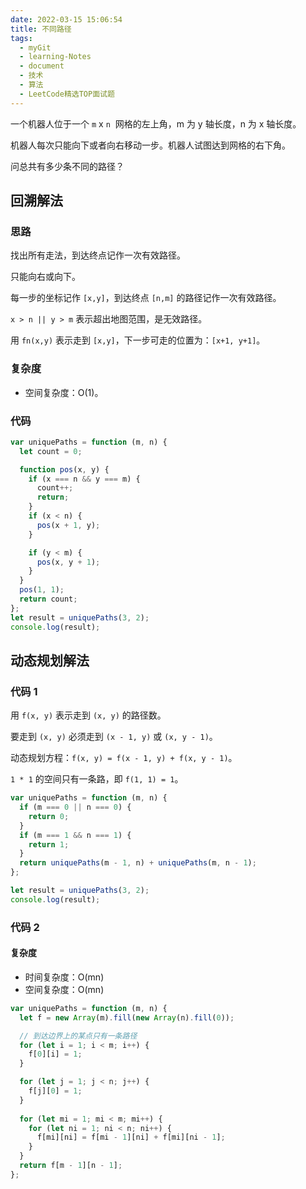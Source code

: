 ```yaml
---
date: 2022-03-15 15:06:54
title: 不同路径
tags:
  - myGit
  - learning-Notes
  - document
  - 技术
  - 算法
  - LeetCode精选TOP面试题
---
```


一个机器人位于一个 `m` x `n`  网格的左上角，m 为 y 轴长度，n 为 x 轴长度。

机器人每次只能向下或者向右移动一步。机器人试图达到网格的右下角。

问总共有多少条不同的路径？

## 回溯解法

### 思路

找出所有走法，到达终点记作一次有效路径。

只能向右或向下。

每一步的坐标记作 `[x,y]`，到达终点 `[n,m]` 的路径记作一次有效路径。

`x > n || y > m` 表示超出地图范围，是无效路径。

用 `fn(x,y)` 表示走到 `[x,y]`，下一步可走的位置为：`[x+1, y+1]`。

### 复杂度

- 空间复杂度：O(1)。

### 代码

```js
var uniquePaths = function (m, n) {
  let count = 0;

  function pos(x, y) {
    if (x === n && y === m) {
      count++;
      return;
    }
    if (x < n) {
      pos(x + 1, y);
    }

    if (y < m) {
      pos(x, y + 1);
    }
  }
  pos(1, 1);
  return count;
};
let result = uniquePaths(3, 2);
console.log(result);
```

## 动态规划解法

### 代码 1

用 `f(x, y)` 表示走到 `(x, y)` 的路径数。

要走到 `(x, y)` 必须走到 `(x - 1, y)` 或 `(x, y - 1)`。

动态规划方程：`f(x, y) = f(x - 1, y) + f(x, y - 1)`。

`1 * 1` 的空间只有一条路，即 `f(1, 1) = 1`。

```js
var uniquePaths = function (m, n) {
  if (m === 0 || n === 0) {
    return 0;
  }
  if (m === 1 && n === 1) {
    return 1;
  }
  return uniquePaths(m - 1, n) + uniquePaths(m, n - 1);
};

let result = uniquePaths(3, 2);
console.log(result);
```

### 代码 2

#### 复杂度

- 时间复杂度：O(mn)
- 空间复杂度：O(mn)

```js
var uniquePaths = function (m, n) {
  let f = new Array(m).fill(new Array(n).fill(0));

  // 到达边界上的某点只有一条路径
  for (let i = 1; i < m; i++) {
    f[0][i] = 1;
  }

  for (let j = 1; j < n; j++) {
    f[j][0] = 1;
  }
  
  for (let mi = 1; mi < m; mi++) {
    for (let ni = 1; ni < n; ni++) {
      f[mi][ni] = f[mi - 1][ni] + f[mi][ni - 1];
    }
  }
  return f[m - 1][n - 1];
};
```
